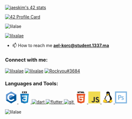 [![jaeskim's 42 stats](https://badge42.herokuapp.com/api/stats/ael-korc)](https://github.com/JaeSeoKim/badge42)

[![42 Profile Card](https://1337-readme.vercel.app/api/profile?cursus=42cursus&dark=true&login=ael-korc)](https://github.com/mohouyizme/1337-readme)

<p align="left"> <img src="https://komarev.com/ghpvc/?username=lilalae&label=Profile%20views&color=0e75b6&style=flat" alt="lilalae" /> </p>

<p align="left"> <a href="https://twitter.com/lilxalae" target="blank"><img src="https://img.shields.io/twitter/follow/lilxalae?logo=twitter&style=for-the-badge" alt="lilxalae" /></a> </p>

- 📫 How to reach me **ael-korc@student.1337.ma**

<h3 align="left">Connect with me:</h3>
<p align="left">
<a href="https://twitter.com/lilxalae" target="blank"><img align="center" src="https://raw.githubusercontent.com/rahuldkjain/github-profile-readme-generator/master/src/images/icons/Social/twitter.svg" alt="lilxalae" height="30" width="40" /></a>
<a href="https://instagram.com/lilxalae" target="blank"><img align="center" src="https://raw.githubusercontent.com/rahuldkjain/github-profile-readme-generator/master/src/images/icons/Social/instagram.svg" alt="lilxalae" height="30" width="40" /></a>
<a href="https://discord.gg/Rockyou#3684" target="blank"><img align="center" src="https://raw.githubusercontent.com/rahuldkjain/github-profile-readme-generator/master/src/images/icons/Social/discord.svg" alt="Rockyou#3684" height="30" width="40" /></a>
</p>

<h3 align="left">Languages and Tools:</h3>
<p align="left"> <a href="https://www.cprogramming.com/" target="_blank" rel="noreferrer"> <img src="https://raw.githubusercontent.com/devicons/devicon/master/icons/c/c-original.svg" alt="c" width="40" height="40"/> </a> <a href="https://www.w3schools.com/css/" target="_blank" rel="noreferrer"> <img src="https://raw.githubusercontent.com/devicons/devicon/master/icons/css3/css3-original-wordmark.svg" alt="css3" width="40" height="40"/> </a> <a href="https://dart.dev" target="_blank" rel="noreferrer"> <img src="https://www.vectorlogo.zone/logos/dartlang/dartlang-icon.svg" alt="dart" width="40" height="40"/> </a> <a href="https://flutter.dev" target="_blank" rel="noreferrer"> <img src="https://www.vectorlogo.zone/logos/flutterio/flutterio-icon.svg" alt="flutter" width="40" height="40"/> </a> <a href="https://git-scm.com/" target="_blank" rel="noreferrer"> <img src="https://www.vectorlogo.zone/logos/git-scm/git-scm-icon.svg" alt="git" width="40" height="40"/> </a> <a href="https://www.w3.org/html/" target="_blank" rel="noreferrer"> <img src="https://raw.githubusercontent.com/devicons/devicon/master/icons/html5/html5-original-wordmark.svg" alt="html5" width="40" height="40"/> </a> <a href="https://developer.mozilla.org/en-US/docs/Web/JavaScript" target="_blank" rel="noreferrer"> <img src="https://raw.githubusercontent.com/devicons/devicon/master/icons/javascript/javascript-original.svg" alt="javascript" width="40" height="40"/> </a> <a href="https://www.linux.org/" target="_blank" rel="noreferrer"> <img src="https://raw.githubusercontent.com/devicons/devicon/master/icons/linux/linux-original.svg" alt="linux" width="40" height="40"/> </a> <a href="https://www.photoshop.com/en" target="_blank" rel="noreferrer"> <img src="https://raw.githubusercontent.com/devicons/devicon/master/icons/photoshop/photoshop-line.svg" alt="photoshop" width="40" height="40"/> </a> </p>

<p><img align="center" src="https://github-readme-streak-stats.herokuapp.com/?user=lilalae&" alt="lilalae" /></p>
